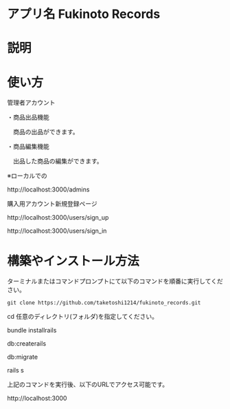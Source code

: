 # アプリ名 Fukinoto Records

# 説明

# 使い方

管理者アカウント

・商品出品機能

　商品の出品ができます。

・商品編集機能

　出品した商品の編集ができます。

※ローカルでの

http://localhost:3000/admins

購入用アカウント新規登録ページ

http://localhost:3000/users/sign_up

http://localhost:3000/users/sign_in

# 構築やインストール方法

ターミナルまたはコマンドプロンプトにて以下のコマンドを順番に実行してください。

`git clone https://github.com/taketoshi1214/fukinoto_records.git`

cd 任意のディレクトリ(フォルダ)を指定してください。

bundle installrails 

db:createrails 

db:migrate

rails s

上記のコマンドを実行後、以下のURLでアクセス可能です。

http://localhost:3000
